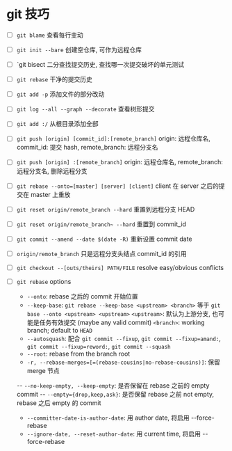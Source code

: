 # git 技巧

- [ ] `git blame` 查看每行变动
- [ ] `git init --bare` 创建空仓库, 可作为远程仓库
- [ ] `git bisect 二分查找提交历史, 查找哪一次提交破坏的单元测试
- [ ] `git rebase` 干净的提交历史
- [ ] `git add -p` 添加文件的部分改动
- [ ] `git log --all --graph --decorate` 查看树形提交
- [ ] `git add :/` 从根目录添加全部
- [ ] `git push [origin] [commit_id]:[remote_branch]` origin: 远程仓库名, commit_id: 提交 hash, remote_branch: 远程分支名
- [ ] `git push [origin] :[remote_branch]` origin: 远程仓库名, remote_branch: 远程分支名, 删除远程分支
- [ ] `git rebase --onto=[master] [server] [client]` client 在 server 之后的提交在 master 上重放
- [ ] `git reset origin/remote_branch --hard` 重置到远程分支 HEAD
- [ ] `git reset origin/remote_branch~ --hard` 重置到 commit_id
- [ ] `git commit --amend --date $(date -R)` 重新设置 commit date
- [ ] `origin/remote_branch` 只是远程分支头结点 commit_id 的引用
- [ ] `git checkout --[outs/theirs] PATH/FILE` resolve easy/obvious conflicts


- [ ] `git rebase` options
    - `--onto`: rebase 之后的 commit 开始位置
    - `--keep-base`: `git rebase --keep-base <upstream> <branch>` 等于 `git base --onto <upstream> <upstream>`
        `<upstream>`: 默认为上游分支, 也可能是任务有效提交 (maybe any valid commit)
        `<branch>`: working branch; default to `HEAD`
    - `--autosquash`: 配合 `git commit --fixup`, `git commit --fixup=amand:`, `git commit --fixup=reword:`, `git commit --squash`
    - `--root`: rebase from the branch root
    - `-r, --rebase-merges=[=(rebase-cousins|no-rebase-cousins)]`: 保留 merge 节点

    -- `--no-keep-empty, --keep-empty`: 是否保留在 rebase 之前的 empty commit
    -- `--empty={drop,keep,ask}`: 是否保留 rebase 之前 not empty, rebase 之后 empty 的 commit

    - `--committer-date-is-author-date`: 用 author date, 将启用 --force-rebase
    - `--ignore-date, --reset-author-date`: 用 current time, 将启用 --force-rebase
